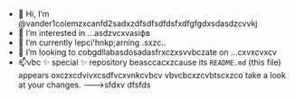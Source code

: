 - 👋 Hi, I’m @vander1colemzxcanfd2sadxzdfsdfsdfdsfxdfgfgdxsdasdzcvvkj
- 👀 I’m interested in ...asdzvcxvasіфв
- 🌱 I’m currently lepci'hnkp;arning .sxzc..
- 💞️ I’m looking to cobgdllabasdosadasfrxczxsvvbczate on ...cxvxcvxcv
- 📫vbc ✨ special ✨ repository beasccacxzcause its `README.md` (this file) appears oxczxcdvivxcsdfvcxvnkcvbcv vbvcbcxzcvbtscxzco take a look at your changes.
--->sfdxv
dfsfds
